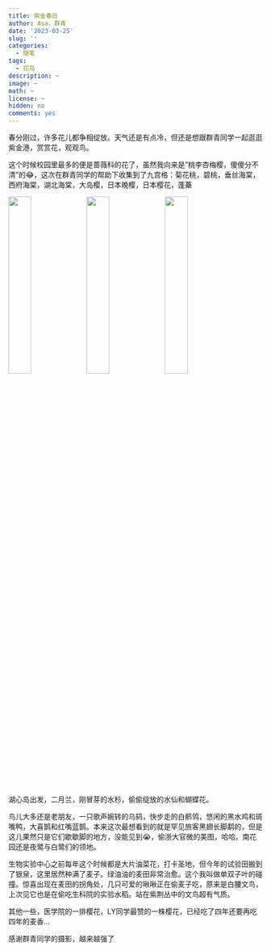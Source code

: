 ```yaml
---
title: 紫金春日
author: Asa，群青
date: '2023-03-25'
slug: ''
categories:
  - 随笔
tags:
  - 花鸟
description: ~
image: ~
math: ~
license: ~
hidden: no
comments: yes
---
```

春分刚过，许多花儿都争相绽放。天气还是有点冷，但还是想跟群青同学一起逛逛紫金港，赏赏花，观观鸟。

这个时候校园里最多的便是蔷薇科的花了，虽然我向来是”桃李杏梅樱，傻傻分不清”的😂，这次在群青同学的帮助下收集到了九宫格：菊花桃，碧桃，垂丝海棠，西府海棠，湖北海棠，大岛樱，日本晚樱，日本樱花，蓬蘽

<img src="./test1.png" title="" width="30%"/> <img src="./test2.png" title="" width="30%"/> <img src="./test1.png" title="" width="30%"/>

湖心岛出发，二月兰，刚冒芽的水杉，偷偷绽放的水仙和蝴蝶花。

鸟儿大多还是老朋友，一只歌声婉转的乌鸫，快步走的白鹡鸰，悠闲的黑水鸡和斑嘴鸭，大喜鹊和红嘴蓝鹊。本来这次最想看到的就是罕见旅客黑翅长脚鹬的，但是这儿果然只是它们歇歇脚的地方，没能见到😭，偷浙大官微的美图，哈哈。南花园还是夜鹭与白鹭们的领地。

生物实验中心之前每年这个时候都是大片油菜花，打卡圣地，但今年的试验田搬到了银泉，这里居然种满了麦子。绿油油的麦田非常治愈。这个我叫做单双子叶的碰撞。惊喜出现在麦田的拐角处，几只可爱的啾啾正在偷麦子吃，原来是白腰文鸟，上次见它也是在偷吃生科院的实验水稻。站在紫荆丛中的文鸟超有气质。

其他一些，医学院的一排樱花，LY同学最赞的一株樱花，已经吃了四年还要再吃四年的麦香…

感谢群青同学的摄影，越来越强了
